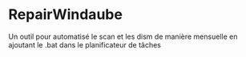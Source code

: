 # RepairWindaube
Un outil pour automatisé le scan et les dism de manière mensuelle en ajoutant le .bat dans le planificateur de tâches
